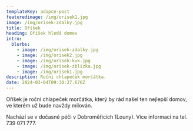 ```yaml
---
templateKey: adopce-post
featuredimage: /img/orisek1.jpg
image: /img/orisek-zdalky.jpg
title: Oříšek
heading: Oříšek hledá domov
intro:
  blurbs:
    - image: /img/orisek-zdalky.jpg
    - image: /img/orisek2.jpg
    - image: /img/orisek-kuk.jpg
    - image: /img/orisek-zblizka.jpg
    - image: /img/orisek1.jpg
description: Roční chlapeček morčátka.
date: 2024-03-04T09:30:27.676Z
---
```

O﻿říšek je roční chlapeček morčátka, který by rád našel ten nejlepší domov, ve kterém už bude navždy milován. 

N﻿achází se v dočasné péči v Dobroměřicích (Louny). Více informací na tel. 739 071 777.